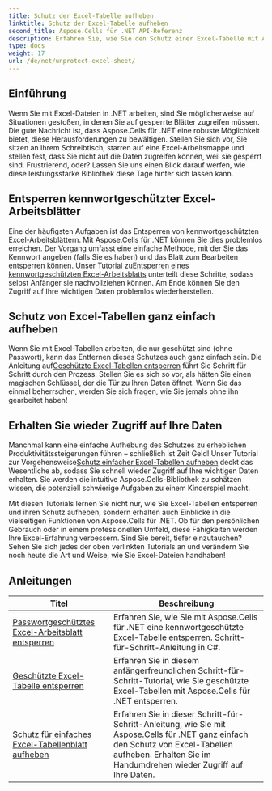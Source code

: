 ```yaml
---
title: Schutz der Excel-Tabelle aufheben
linktitle: Schutz der Excel-Tabelle aufheben
second_title: Aspose.Cells für .NET API-Referenz
description: Erfahren Sie, wie Sie den Schutz einer Excel-Tabelle mit Aspose.Cells für .NET aufheben. Detaillierte Tutorials für Entwickler in C#.
type: docs
weight: 17
url: /de/net/unprotect-excel-sheet/
---
```

## Einführung

Wenn Sie mit Excel-Dateien in .NET arbeiten, sind Sie möglicherweise auf Situationen gestoßen, in denen Sie auf gesperrte Blätter zugreifen müssen. Die gute Nachricht ist, dass Aspose.Cells für .NET eine robuste Möglichkeit bietet, diese Herausforderungen zu bewältigen. Stellen Sie sich vor, Sie sitzen an Ihrem Schreibtisch, starren auf eine Excel-Arbeitsmappe und stellen fest, dass Sie nicht auf die Daten zugreifen können, weil sie gesperrt sind. Frustrierend, oder? Lassen Sie uns einen Blick darauf werfen, wie diese leistungsstarke Bibliothek diese Tage hinter sich lassen kann.

## Entsperren kennwortgeschützter Excel-Arbeitsblätter 

 Eine der häufigsten Aufgaben ist das Entsperren von kennwortgeschützten Excel-Arbeitsblättern. Mit Aspose.Cells für .NET können Sie dies problemlos erreichen. Der Vorgang umfasst eine einfache Methode, mit der Sie das Kennwort angeben (falls Sie es haben) und das Blatt zum Bearbeiten entsperren können. Unser Tutorial zu[Entsperren eines kennwortgeschützten Excel-Arbeitsblatts](./unlock-password-protected-excel-worksheet/) unterteilt diese Schritte, sodass selbst Anfänger sie nachvollziehen können. Am Ende können Sie den Zugriff auf Ihre wichtigen Daten problemlos wiederherstellen.

## Schutz von Excel-Tabellen ganz einfach aufheben 

 Wenn Sie mit Excel-Tabellen arbeiten, die nur geschützt sind (ohne Passwort), kann das Entfernen dieses Schutzes auch ganz einfach sein. Die Anleitung auf[Geschützte Excel-Tabellen entsperren](./unlock-protected-excel-sheet/) führt Sie Schritt für Schritt durch den Prozess. Stellen Sie es sich so vor, als hätten Sie einen magischen Schlüssel, der die Tür zu Ihren Daten öffnet. Wenn Sie das einmal beherrschen, werden Sie sich fragen, wie Sie jemals ohne ihn gearbeitet haben!

## Erhalten Sie wieder Zugriff auf Ihre Daten 

 Manchmal kann eine einfache Aufhebung des Schutzes zu erheblichen Produktivitätssteigerungen führen – schließlich ist Zeit Geld! Unser Tutorial zur Vorgehensweise[Schutz einfacher Excel-Tabellen aufheben](./unprotect-simple-excel-sheet/) deckt das Wesentliche ab, sodass Sie schnell wieder Zugriff auf Ihre wichtigen Daten erhalten. Sie werden die intuitive Aspose.Cells-Bibliothek zu schätzen wissen, die potenziell schwierige Aufgaben zu einem Kinderspiel macht. 

Mit diesen Tutorials lernen Sie nicht nur, wie Sie Excel-Tabellen entsperren und ihren Schutz aufheben, sondern erhalten auch Einblicke in die vielseitigen Funktionen von Aspose.Cells für .NET. Ob für den persönlichen Gebrauch oder in einem professionellen Umfeld, diese Fähigkeiten werden Ihre Excel-Erfahrung verbessern. Sind Sie bereit, tiefer einzutauchen? Sehen Sie sich jedes der oben verlinkten Tutorials an und verändern Sie noch heute die Art und Weise, wie Sie Excel-Dateien handhaben!


## Anleitungen 
| Titel | Beschreibung |
| --- | --- |
| [Passwortgeschütztes Excel-Arbeitsblatt entsperren](./unlock-password-protected-excel-worksheet/) | Erfahren Sie, wie Sie mit Aspose.Cells für .NET eine kennwortgeschützte Excel-Tabelle entsperren. Schritt-für-Schritt-Anleitung in C#. |  
| [Geschützte Excel-Tabelle entsperren](./unlock-protected-excel-sheet/) | Erfahren Sie in diesem anfängerfreundlichen Schritt-für-Schritt-Tutorial, wie Sie geschützte Excel-Tabellen mit Aspose.Cells für .NET entsperren.  |  
| [Schutz für einfaches Excel-Tabellenblatt aufheben](./unprotect-simple-excel-sheet/) | Erfahren Sie in dieser Schritt-für-Schritt-Anleitung, wie Sie mit Aspose.Cells für .NET ganz einfach den Schutz von Excel-Tabellen aufheben. Erhalten Sie im Handumdrehen wieder Zugriff auf Ihre Daten. |  